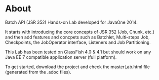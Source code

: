# About

Batch API (JSR 352) Hands-on Lab developed for JavaOne 2014.

It starts with introducing the core concepts of JSR 352 (Job, Chunk, etc.) and then add features and concpets such as Batchlet, Multi-steps Job, Checkpoints, the JobOperator interface, Listeners and Job Partitioning.

This Lab has been tested on GlassFish 4.0 & 4.1 but should work on any Java EE 7 compatible application server (full platform).

To get started, download the project and check the masterLab.html file (generated from the .adoc files).
